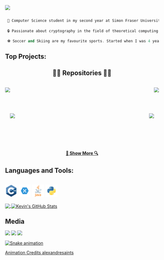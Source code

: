 <h1 align="left">
  <a href="https://git.io/typing-svg">
    <img src="https://readme-typing-svg.herokuapp.com/?lines=Hello,+There!+👋;This+is+Kevin....;Nice+to+meet+you!&center=true&size=30">
  </a>
</h1>

```cpp
 🏫 Computer Science student in my second year at Simon Fraser University 🏫

 🔒 Passionate about cryptography in the field of theoretical computing 🔒
 
 ⚽ Soccer and Skiing are my favourite sports. Started when I was 4 years old ⚽
```
 
 

## Top Projects:

<h2 align="center">👨‍💻 Repositories 👨‍💻</h2>
<br>
<div width="100%" align="center">
  <a align="left" href="https://github.com/sfuphantom/vcu-fw/tree/Throttle_Simulator_Script/command-line" title="Team Phantom: SFU Formula SAE Electric"><img align="left" height="115" src="https://github-readme-stats.vercel.app/api/pin/?username=sfuphantom&repo=vcu-fw&theme=react&border_color=61dafb&border_radius=10"></a>   <a align="right" href="https://github.com/kevinl03/Goal-Tracking-Phone-App" title="Phone App"><img align="right" height="115" src="https://github-readme-stats.vercel.app/api/pin/?username=kevinl03&repo=Goal-Tracking-Phone-App&theme=react&border_color=61dafb&border_radius=10"></a>
</div>
<br><br><br><br><br>
<div width="100%" align="center">
  <a align="left" href="https://github.com/sfuphantom/vcu-fw/tree/Throttle_Simulator_Script/command-line" title="Team Phantom: SFU Formula SAE Electric"><img align="left" height="115" src="https://github-readme-stats.vercel.app/api/pin/?username=sfuphantom&repo=vcu-fw&theme=react&border_color=61dafb&border_radius=10"></a>   <a align="right" href="https://github.com/kevinl03/Encrypted-File-Handling" title="Phone App"><img align="right" height="115" src="https://github-readme-stats.vercel.app/api/pin/?username=kevinl03&repo=Encrypted-File-Handling&theme=react&border_color=61dafb&border_radius=10"></a>
</div>
<br><br><br><br><br><br>
<h4 align="center">
  <a href="https://github.com/kevinl03?tab=repositories" title="Show Repositories">🔎 Show More 🔍</a>
</h4>


## Languages and Tools:

<div style="display: inline_block"><br>

<img height="40" src="https://raw.githubusercontent.com/github/explore/80688e429a7d4ef2fca1e82350fe8e3517d3494d/topics/cpp/cpp.png"/>
 
<img height="40" src="https://raw.githubusercontent.com/github/explore/80688e429a7d4ef2fca1e82350fe8e3517d3494d/topics/xamarin/xamarin.png"/>
  
<img height="40" src="https://raw.githubusercontent.com/github/explore/80688e429a7d4ef2fca1e82350fe8e3517d3494d/topics/java/java.png"/>
  
<img height="40" src="https://raw.githubusercontent.com/github/explore/80688e429a7d4ef2fca1e82350fe8e3517d3494d/topics/python/python.png"/>

</div><br>

<a href="https://github.com/MartinHeinz/MartinHeinz">
  <img align="center" src="https://github-readme-stats.vercel.app/api/top-langs/?username=kevinl03&show_icons=true&title_color=ffffff&text_color=c9cacc&icon_color=2bbc8a&bg_color=1d1f21&langs_count=3" height = "200px" />
</a>

<a href="https://github.com/MartinHeinz/MartinHeinz">
  <img align="center" src="https://github-readme-stats.vercel.app/api?username=kevinl03&show_icons=true&line_height=27&count_private=true&title_color=ffffff&text_color=c9cacc&icon_color=2bbc8a&bg_color=1d1f21" alt="Kevin's GitHub Stats" height = "200px"/>
</a>


## Media

<p align="left">
  <a target="_blank" href="https://www.linkedin.com/in/kevin-litvin/" alt="Linkedin">
  <img src="https://img.shields.io/badge/-LinkedIn-%230077B5?style=for-the-badge&logo=linkedin&logoColor=white" target="_blank"></a> 

  <a target="_blank" href="https://www.instagram.com/kevin.litvinn/" alt="Instagram">
  <img src="https://img.shields.io/badge/-Instagram-%23E4405F?style=for-the-badge&logo=instagram&logoColor=white" target="_blank"></a>
 
   <a target="_blank" href="mailto:klitvin101@gmail.com" alt="Gmail">
  <img src="https://img.shields.io/badge/Gmail-D14836?style=for-the-badge&logo=gmail&logoColor=white"</a>
</p>


![Snake animation](https://github.com/alexandresaints/alexandresaints/blob/output/github-contribution-grid-snake.svg)


Animation Credits
[alexandresaints](https://github.com/alexandresaints/alexandresaints/blob/output/github-contribution-grid-snake.svg)



